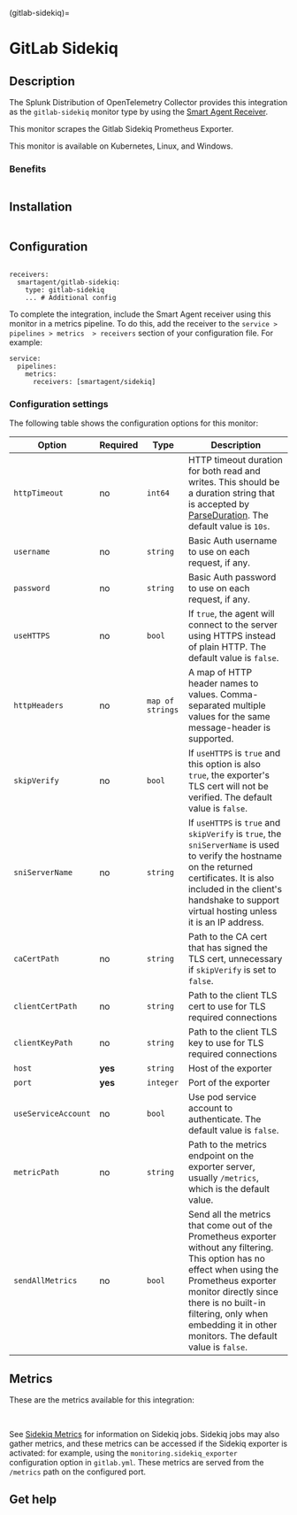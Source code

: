 (gitlab-sidekiq)=

# GitLab Sidekiq 

<meta name="Description" content="Use this Splunk Observability Cloud integration for the GitLab Sidekiq monitor. See benefits, install, configuration, and metrics">

## Description

The Splunk Distribution of OpenTelemetry Collector provides this integration as the `gitlab-sidekiq` monitor type by using the [Smart Agent Receiver](https://github.com/signalfx/splunk-otel-collector/tree/main/internal/receiver/smartagentreceiver).

This monitor scrapes the Gitlab Sidekiq Prometheus Exporter. 

This monitor is available on Kubernetes, Linux, and Windows.

### Benefits

```{include} /_includes/benefits.md
```

## Installation

```{include} /_includes/collector-installation.md
```

## Configuration

```{include} /_includes/configuration.md
```

```
receivers:
  smartagent/gitlab-sidekiq: 
    type: gitlab-sidekiq
    ... # Additional config
```

To complete the integration, include the Smart Agent receiver using this monitor in a metrics pipeline. To do this, add the receiver to the `service > pipelines > metrics  > receivers` section of your configuration file. For example:

```
service:
  pipelines:
    metrics:
      receivers: [smartagent/sidekiq]
```

### Configuration settings

The following table shows the configuration options for this monitor:

| Option | Required | Type | Description |
| --- | --- | --- | --- |
| `httpTimeout` | no | `int64` | HTTP timeout duration for both read and writes. This should be a duration string that is accepted by [ParseDuration](https://golang.org/pkg/time/#ParseDuration). The default value is `10s`. |
| `username` | no | `string` | Basic Auth username to use on each request, if any. |
| `password` | no | `string` | Basic Auth password to use on each request, if any. |
| `useHTTPS` | no | `bool` | If `true`, the agent will connect to the server using HTTPS instead of plain HTTP. The default value is `false`. |
| `httpHeaders` | no | `map of strings` | A map of HTTP header names to values. Comma-separated multiple values for the same message-header is supported. |
| `skipVerify` | no | `bool` | If `useHTTPS` is `true` and this option is also `true`, the exporter's TLS cert will not be verified. The default value is `false`. |
| `sniServerName` | no | `string` | If `useHTTPS` is `true` and `skipVerify` is `true`, the `sniServerName` is used to verify the hostname on the returned certificates. It is also included in the client's handshake to support virtual hosting unless it is an IP address. |
| `caCertPath` | no | `string` | Path to the CA cert that has signed the TLS cert, unnecessary if `skipVerify` is set to `false`. |
| `clientCertPath` | no | `string` | Path to the client TLS cert to use for TLS required connections |
| `clientKeyPath` | no | `string` | Path to the client TLS key to use for TLS required connections |
| `host` | **yes** | `string` | Host of the exporter |
| `port` | **yes** | `integer` | Port of the exporter |
| `useServiceAccount` | no | `bool` | Use pod service account to authenticate. The default value is `false`. |
| `metricPath` | no | `string` | Path to the metrics endpoint on the exporter server, usually `/metrics`, which is the default value.  |
| `sendAllMetrics` | no | `bool` | Send all the metrics that come out of the Prometheus exporter without any filtering. This option has no effect when using the Prometheus exporter monitor directly since there is no built-in filtering, only when embedding it in other monitors. The default value is `false`. |

## Metrics

These are the metrics available for this integration:

<div class="metrics-table" type="gitlab-sidekiq" include="markdown"></div>

<br>

See [Sidekiq Metrics](https://docs.gitlab.com/13.12/ee/administration/monitoring/prometheus/gitlab_metrics.html#sidekiq-metrics) for information on Sidekiq jobs. Sidekiq jobs may also gather metrics, and these metrics can be accessed if the Sidekiq exporter is activated: for example, using the `monitoring.sidekiq_exporter` configuration option in `gitlab.yml`. These metrics are served from the `/metrics` path on the configured port.

## Get help

```{include} /_includes/troubleshooting.md
```
